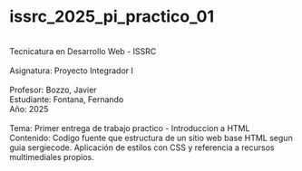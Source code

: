 # issrc_2025_pi_practico_01
<br>Tecnicatura en Desarrollo Web - ISSRC
<br>
<br>Asignatura: Proyecto Integrador I
<br>
<br>Profesor: Bozzo, Javier
<br>Estudiante: Fontana, Fernando
<br>Año: 2025
<br>
<br>Tema: Primer entrega de trabajo practico - Introduccion a HTML
<br>Contenido: Codigo fuente que estructura de un sitio web base HTML segun guia sergiecode. Aplicación de estilos con CSS y referencia a recursos multimediales propios.
